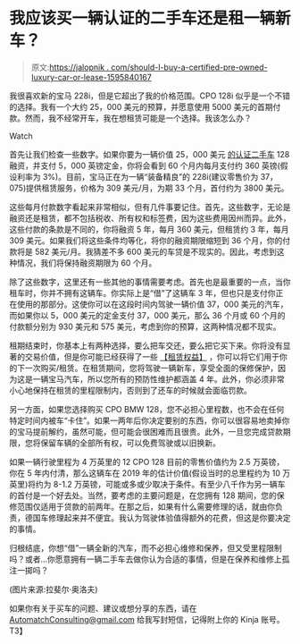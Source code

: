 # 我应该买一辆认证的二手车还是租一辆新车？

> 原文:[https://jalopnik . com/should-I-buy-a-certified-pre-owned-luxury-car-or-lease-1595840167](https://jalopnik.com/should-i-buy-a-certified-pre-owned-luxury-car-or-lease-1595840167)

我很喜欢新的宝马 228i，但是它超出了我的价格范围。CPO 128i 似乎是一个不错的选择。我有一个大约 25，000 美元的预算，并愿意使用 5000 美元的首期付款。然而，我不经常开车，我在想租赁可能是一个选择。我该怎么办？

Watch

首先让我们检查一些数字。如果你要为一辆价值 25，000 美元 [的认证二手车](http://carbuying.jalopnik.com/what-is-a-certified-pre-owned-car-1595837186) 128 融资，并支付 5，000 英镑定金，你将会看到 60 个月内每月支付约 360 英镑(假设利率为 3%)。目前，宝马正在为一辆“装备精良”的 228i(建议零售价为 37，075)提供租赁服务，价格为 309 美元/月，为期 33 个月，首付约为 3800 美元。

这些每月付款数字看起来非常相似，但有几件事要记住。首先，这些数字，无论是融资还是租赁，都不包括税收、所有权和标签费，因为这些费用因州而异。此外，这些付款的条款是不同的，你将融资 5 年，每月 360 美元，但租赁约 3 年，每月 309 美元。如果我们将这些条件均等化，将你的融资期限缩短到 36 个月，你的付款将是 582 美元/月。我猜差不多 600 美元的车贷是不现实的。因此，考虑到这种情况，我们将保持融资期限为 60 个月。

除了这些数字，这里还有一些其他的事情需要考虑。首先也是最重要的一点，当你租车时，你并不拥有这辆车。你实际上是“借”了这辆车 3 年，但也只是支付你正在使用的那部分。这使你可以在这段时间内驾驶一辆价值 37，000 美元的汽车，而如果你以 5，000 美元的定金支付 37，000 美元，那么 36 个月或 60 个月的付款额分别为 930 美元和 575 美元，考虑到你的预算，这两种情况都不现实。

租期结束时，你基本上有两种选择，要么把车交还，要么把它买下来。你将没有显著的交易价值，但是你可能已经获得了一些 [【租赁权益】](https://jalopnik.com/what-is-lease-equity-and-how-can-i-use-it-1595834519) ，你可以将它们用于你的下一次购买/租赁。在租赁期间，您将驾驶一辆新车，享受全面的保修保护，因为这是一辆宝马汽车，所以您所有的预防性维护都涵盖 4 年。此外，你必须非常小心地保持在租赁的里程限制内，否则到了还车的时候就会面临罚款。

另一方面，如果您选择购买 CPO BMW 128，您不必担心里程数，也不会在任何特定时间内被车“卡住”。如果一两年后你决定要别的东西，你可以很容易地卖掉你的宝马提前解约，虽然可能，但可能会很困难而且很贵。此外，一旦您完成贷款期限，您将保留车辆的全部所有权，可以免费驾驶或以旧换新。

如果一辆行驶里程为 4 万英里的 12 CPO 128 目前的零售价值约为 2.5 万英镑，你在 5 年内付清，那么这辆车在 2019 年的估计价值(假设当时的总里程约为 10 万英里)将约为 8-1.2 万英镑，可能或多或少取决于条件。有至少八千作为另一辆车的首付是一个好去处。当然，要考虑的主要问题是，在您拥有 128 期间，您的保修范围仅适用于贷款的前两年。在那之后，如果有什么需要修理的话，就由你负责，德国车修理起来并不便宜。我认为驾驶体验值得额外的花费，但这是你要决定的事情。

归根结底，你想“借”一辆全新的汽车，而不必担心维修和保养，但又受里程限制吗？或者...你愿意拥有一辆二手车去做你认为合适的事情，但是在保养和维修上孤注一掷吗？

(图片来源:拉斐尔·奥洛夫)

如果你有关于买车的问题、建议或想分享的东西，请在 AutomatchConsulting@gmail.com 给我写封短信，记得附上你的 Kinja 账号。T3】